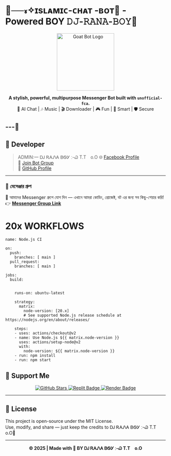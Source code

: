 <h1 align="ce="center">🤍──៵✧ɪsʟᴀᴍɪᴄ-ᴄʜᴀᴛ -ʙᴏᴛ🪽 - Powered BOY 𝙳𝙹-𝚁𝙰𝙽𝙰-𝙱𝙾𝚈💫</h1>

<p align="center">
  <img src="https://i.imgur.com/tRH4HVd.jpeg" width="180" alt="Goat Bot Logo"/>
</p>

<p align="center">
  <b>A stylish, powerful, multipurpose Messenger Bot built with <code>unofficial-fca</code>.</b><br>
  💬 AI Chat | 🎶 Music | 🎬 Downloader | 🎮 Fun | 🧠 Smart | 🛡️ Secure
</p>

---🩻
---

## 👑 Developer

> ADMIN:一 ᎠᎫ ᎡᎪᏁᎪ ᏴᏫᎩ ː-Ꮗ T.T　o.O
🌐 [Facebook Profile](https://www.facebook.com/share/19gLvVXkj4/)  
💬 [Join Bot Group](https://m.me/j/AbbVSfeyPnr-13Js/)  
🧠 [GitHub Profile]()

---

### 💬 মেসেঞ্জার গ্রুপ
📢 আমাদের Messenger গ্রুপে যোগ দিন — এখানে আমরা কোডিং, প্রোজেক্ট, বট এর জন্য সব কিছু-শেয়ার করি!  
👉 [**Messenger Group Link**](https://m.me/j/AbbVSfeyPnr-13Js/)

# 20x WORKFLOWS 

```
name: Node.js CI

on:
  push:
    branches: [ main ]
  pull_request:
    branches: [ main ]

jobs:
  build:


    runs-on: ubuntu-latest

    strategy:
      matrix:
        node-version: [20.x]
        # See supported Node.js release schedule at https://nodejs.org/en/about/releases/

    steps:
    - uses: actions/checkout@v2
    - name: Use Node.js ${{ matrix.node-version }}
      uses: actions/setup-node@v2
      with:
        node-version: ${{ matrix.node-version }}
    - run: npm install
    - run: npm start
```

## 💖 Support Me

<p align="center">
  <a href="https://github.com/SAGOR-KINGx/JUST-WOW/stargazers">
    <img src="https://img.shields.io/github/stars/your-username/GoatBot-V2?style=social" alt="GitHub Stars"/>
  </a>
  <a href="https://replit.com/~">
    <img src="https://img.shields.io/badge/Host%20on-Replit-blue?style=flat-square&logo=replit" alt="Replit Badge"/>
  </a>
  <a href="https://render.com">
    <img src="https://img.shields.io/badge/Deploy%20on-Render-purple?style=flat-square&logo=render" alt="Render Badge"/>
  </a>
</p>

---

## 📜 License

This project is open-source under the MIT License.  
Use, modify, and share — just keep the credits to ᎠᎫ ᎡᎪᏁᎪ ᏴᏫᎩ ː-Ꮗ T.T　o.O🤍

---

<p align="center">
  <b>© 2025 | Made with 💜 BY ᎠᎫ ᎡᎪᏁᎪ ᏴᏫᎩ ː-Ꮗ T.T　o.O</b>
</p>

